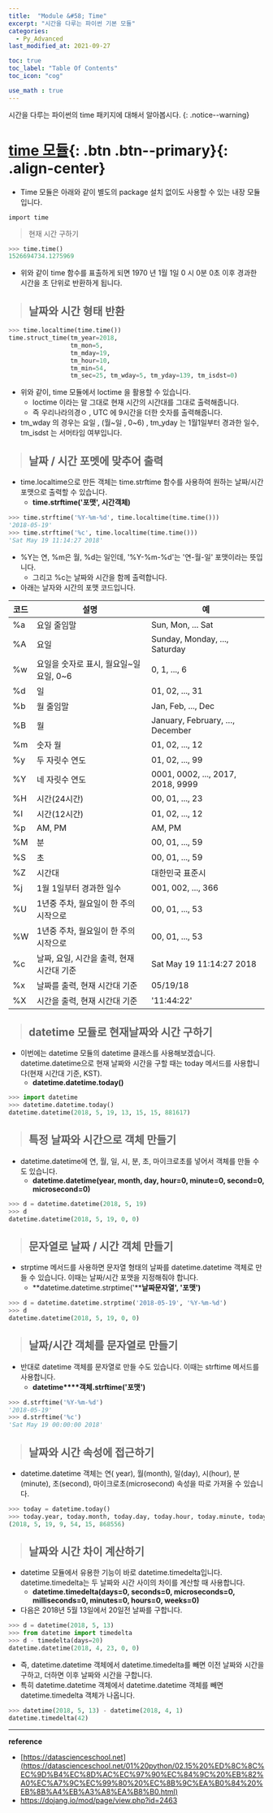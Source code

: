 ```yaml
---
title:  "Module &#58; Time"
excerpt: "시간을 다루는 파이썬 기본 모듈"
categories:
  - Py_Advanced
last_modified_at: 2021-09-27

toc: true
toc_label: "Table Of Contents"
toc_icon: "cog"

use_math : true
---
```


 시간을 다루는 파이썬의 time 패키지에 대해서 알아봅시다.
{: .notice--warning}

# [time 모듈](#link){: .btn .btn--primary}{: .align-center}

- Time 모듈은 아래와 같이 별도의 package 설치 없이도 사용할 수 있는 내장 모듈입니다.

```
import time
```

> 현재 시간 구하기

```python
>>> time.time()
1526694734.1275969
```

- 위와 같이 time 함수를 표출하게 되면 1970 년 1월 1일 0 시 0분 0초 이후 경과한 시간을 초 단위로 반환하게 됩니다. 

> ## 날짜와 시간 형태 반환

```python
>>> time.localtime(time.time())
time.struct_time(tm_year=2018, 
                 tm_mon=5, 
                 tm_mday=19, 
                 tm_hour=10, 
                 tm_min=54, 
                 tm_sec=25, tm_wday=5, tm_yday=139, tm_isdst=0)
```

- 위와 같이, time 모듈에서 loctime 을 활용할 수 있습니다. 
  - loctime 이라는 말 그대로 현재 시간의 시간대를 그대로 출력해줍니다.
  - 즉 우리나라의경ㅇ , UTC 에 9시간을 더한 숫자를 출력해줍니다. 
- tm_wday 의 경우는 요일 , (월~일 , 0~6) , tm_yday 는 1월1일부터 경과한 일수, tm_isdst 는 서머타임 여부입니다.

> ## 날짜 / 시간 포멧에 맞추어 출력 

- time.localtime으로 만든 객체는 time.strftime 함수를 사용하여 원하는 날짜/시간 포맷으로 출력할 수 있습니다.
  - **time.strftime('포맷', 시간객체)**

```python
>>> time.strftime('%Y-%m-%d', time.localtime(time.time()))
'2018-05-19'
>>> time.strftime('%c', time.localtime(time.time()))
'Sat May 19 11:14:27 2018'
```

- %Y는 연, %m은 월, %d는 일인데, '%Y-%m-%d'는 '연-월-일' 포맷이라는 뜻입니다. 
  - 그리고 %c는 날짜와 시간을 함께 출력합니다.
- 아래는 날자와 시간의 포맷 코드입니다.

| 코드 | 설명                                      | 예                                |
| ---- | ----------------------------------------- | --------------------------------- |
| %a   | 요일 줄임말                               | Sun, Mon, ... Sat                 |
| %A   | 요일                                      | Sunday, Monday, ..., Saturday     |
| %w   | 요일을 숫자로 표시, 월요일~일요일, 0~6    | 0, 1, ..., 6                      |
| %d   | 일                                        | 01, 02, ..., 31                   |
| %b   | 월 줄임말                                 | Jan, Feb, ..., Dec                |
| %B   | 월                                        | January, February, …, December    |
| %m   | 숫자 월                                   | 01, 02, ..., 12                   |
| %y   | 두 자릿수 연도                            | 01, 02, ..., 99                   |
| %Y   | 네 자릿수 연도                            | 0001, 0002, ..., 2017, 2018, 9999 |
| %H   | 시간(24시간)                              | 00, 01, ..., 23                   |
| %I   | 시간(12시간)                              | 01, 02, ..., 12                   |
| %p   | AM, PM                                    | AM, PM                            |
| %M   | 분                                        | 00, 01, ..., 59                   |
| %S   | 초                                        | 00, 01, ..., 59                   |
| %Z   | 시간대                                    | 대한민국 표준시                   |
| %j   | 1월 1일부터 경과한 일수                   | 001, 002, ..., 366                |
| %U   | 1년중 주차, 월요일이 한 주의 시작으로     | 00, 01, ..., 53                   |
| %W   | 1년중 주차, 월요일이 한 주의 시작으로     | 00, 01, ..., 53                   |
| %c   | 날짜, 요일, 시간을 출력, 현재 시간대 기준 | Sat May 19 11:14:27 2018          |
| %x   | 날짜를 출력, 현재 시간대 기준             | 05/19/18                          |
| %X   | 시간을 출력, 현재 시간대 기준             | '11:44:22'                        |

> ## datetime 모듈로 현재날짜와 시간 구하기

- 이번에는 datetime 모듈의 datetime 클래스를 사용해보겠습니다. datetime.datetime으로 현재 날짜와 시간을 구할 때는 today 메서드를 사용합니다(현재 시간대 기준, KST).
  - **datetime.datetime.today()**

```python
>>> import datetime
>>> datetime.datetime.today()
datetime.datetime(2018, 5, 19, 13, 15, 15, 881617)
```

> ## 특정 날짜와 시간으로 객체 만들기

- datetime.datetime에 연, 월, 일, 시, 분, 초, 마이크로초를 넣어서 객체를 만들 수도 있습니다.
  - **datetime.datetime(year, month, day, hour=0, minute=0, second=0, microsecond=0)**

```python
>>> d = datetime.datetime(2018, 5, 19)
>>> d
datetime.datetime(2018, 5, 19, 0, 0)
```

> ## 문자열로 날짜 / 시간 객체 만들기 

- strptime 메서드를 사용하면 문자열 형태의 날짜를 datetime.datetime 객체로 만들 수 있습니다. 이때는 날짜/시간 포맷을 지정해줘야 합니다.
  - **datetime.datetime.strptime('****날짜문자열', '포맷')**

```python
>>> d = datetime.datetime.strptime('2018-05-19', '%Y-%m-%d')
>>> d
datetime.datetime(2018, 5, 19, 0, 0)
```

> ## 날짜/시간 객체를 문자열로 만들기

- 반대로 datetime 객체를 문자열로 만들 수도 있습니다. 이때는 strftime 메서드를 사용합니다.
  - **datetime****객체.strftime('포맷')**

```python
>>> d.strftime('%Y-%m-%d')
'2018-05-19'
>>> d.strftime('%c')
'Sat May 19 00:00:00 2018'
```

> ## 날짜와 시간 속성에 접근하기

- datetime.datetime 객체는 연( year), 월(month), 일(day), 시(hour), 분(minute), 초(second), 마이크로초(microsecond) 속성을 따로 가져올 수 있습니다.

```python
>>> today = datetime.today()
>>> today.year, today.month, today.day, today.hour, today.minute, today.second, today.microsecond
(2018, 5, 19, 9, 54, 15, 868556)
```

> ## 날짜와 시간 차이 계산하기

- datetime 모듈에서 유용한 기능이 바로 datetime.timedelta입니다. datetime.timedelta는 두 날짜와 시간 사이의 차이를 계산할 때 사용합니다.
  - **datetime.timedelta(days=0, seconds=0, microseconds=0, milliseconds=0,
              minutes=0, hours=0, weeks=0)**
- 다음은 2018년 5월 13일에서 20일전 날짜를 구합니다.

```python
>>> d = datetime(2018, 5, 13)
>>> from datetime import timedelta
>>> d - timedelta(days=20)
datetime.datetime(2018, 4, 23, 0, 0)
```

- 즉, datetime.datetime 객체에서 datetime.timedelta를 빼면 이전 날짜와 시간을 구하고, 더하면 이후 날짜와 시간을 구합니다.
- 특히 datetime.datetime 객체에서 datetime.datetime 객체를 빼면 datetime.timedelta 객체가 나옵니다.

```python
>>> datetime(2018, 5, 13) - datetime(2018, 4, 1)
datetime.timedelta(42)
```

---

**reference**

- [https://datascienceschool.net](https://datascienceschool.net/01%20python/02.15%20%ED%8C%8C%EC%9D%B4%EC%8D%AC%EC%97%90%EC%84%9C%20%EB%82%A0%EC%A7%9C%EC%99%80%20%EC%8B%9C%EA%B0%84%20%EB%8B%A4%EB%A3%A8%EA%B8%B0.html)
- <https://dojang.io/mod/page/view.php?id=2463>

